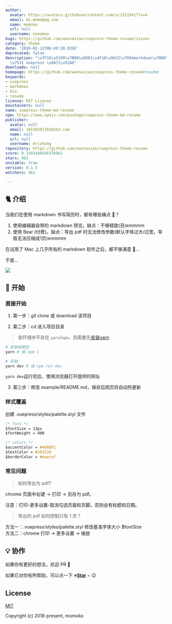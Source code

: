 ```yaml
---
author:
  avatar: https://avatars.githubusercontent.com/u/13219417?v=4
  email: ko.momo@qq.com
  name: momoko
  url: null
  username: komomoo
bugs: https://github.com/wannaxiao/vuepress-theme-resume/issues
category: theme
date: '2020-02-12T06:49:28.939Z'
deprecated: false
description: "\u7F16\u5199\u7B80\u6D01\u4F18\u96C5\u7684markdown\u7B80\u5386\uFF0C\
  \u7531 vuepress \u9A71\u52A8"
downloads: null
homepage: https://github.com/wannaxiao/vuepress-theme-resume#readme
keywords:
- vuepress
- markdown
- bio
- resume
license: MIT License
maintainers: null
name: vuepress-theme-md-resume
npm: https://www.npmjs.com/package/vuepress-theme-md-resume
publisher:
  avatar: null
  email: 18158501703@163.com
  name: null
  url: null
  username: mrjzhang
repository: https://github.com/wannaxiao/vuepress-theme-resume
score: 0.1503188596376961
stars: 462
unstable: true
version: 0.1.5
watchers: 462

---
```


## 🐈 介绍

当我们在使用 markdown 书写简历时，都有哪些痛点 🤒？

1.  使用编辑器自带的 markdown 预览。缺点：不够精致(丑)emmmm
2.  使用 Bear (付费)。缺点：导出 pdf 时无法修改参数(默认字体过大/过宽，导致无法压缩成1页)emmmm

在试用了 Mac 上几乎所有的 markdown 软件之后，都不够满意 🤕...

于是...

![](imgs/eg.jpg)

## 🚀 开始

### 直接开始

1.  第一步：git clone 或 download 该项目

2.  第二步：cd 进入项目目录

> 若环境中不存在 `yarn`/`npm`，则需要先[安装yarn](https://yarnpkg.com/zh-Hans/docs/install)

```bash
# 安装依赖包
yarn # 或 npm i

# 开始
yarn dev # 或 npm run dev
```

`yarn dev`运行完后，使用浏览器打开提供的网址

3.  第三步：修改 example/README.md，保存后网页将自动热更新


### 样式覆盖

创建 .vuepress/styles/palette.styl 文件

```css
/* font */
$fontSize = 13px
$fontWeight = 400

/* colors */
$accentColor = #4688F1
$textColor = #161F28
$borderColor = #eaecef
```

### 常见问题

> 如何导出为 pdf?

chrome 页面中右键 -> 打印 -> 另存为 pdf。

注意：打印-更多设置-取消勾选页眉和页脚。否则会有标题和日期。

> 导出的 pdf 如何控制只有 1 页？

方法一：.vuepress/styles/palette.styl 修改基准字体大小 $fontSize <br>
方法二：chrome 打印 -> 更多设置 -> 缩放

## 💡 协作

如果你有更好的想法，欢迎 PR 👏

如果它对你有所帮助，可以点一下 <b>⭐️<a href="#">Star</a></b> ~ 😉

## License

[MIT](http://opensource.org/licenses/MIT)

Copyright (c) 2018-present, momoko
